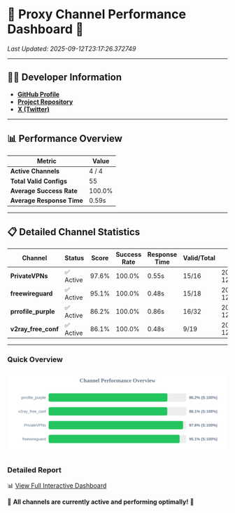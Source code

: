 # 🌟 Proxy Channel Performance Dashboard 🌟

_Last Updated: 2025-09-12T23:17:26.372749_

---

## 👩‍💻 Developer Information

- **[GitHub Profile](https://github.com/4n0nymou3)**  
- **[Project Repository](https://github.com/4n0nymou3/multi-proxy-config-fetcher)**  
- **[X (Twitter)](https://x.com/4n0nymou3)**  

---

## 📊 Performance Overview

| Metric                | Value       |
|-----------------------|-------------|
| **Active Channels**   | 4 / 4       |
| **Total Valid Configs** | 55          |
| **Average Success Rate** | 100.0%      |
| **Average Response Time** | 0.59s       |

---

## 📋 Detailed Channel Statistics

| Channel          | Status     | Score  | Success Rate | Response Time | Valid/Total | Last Success               |
|------------------|------------|--------|--------------|---------------|-------------|----------------------------|
| **PrivateVPNs**  | ✅ Active  | 97.6%  | 100.0% | 0.55s         | 15/16       | 2025-09-12T23:17:25.863085 |
| **freewireguard**  | ✅ Active  | 95.1%  | 100.0% | 0.48s         | 15/18       | 2025-09-12T23:17:26.371081 |
| **prrofile_purple**  | ✅ Active  | 86.2%  | 100.0% | 0.86s         | 16/32       | 2025-09-12T23:17:24.727604 |
| **v2ray_free_conf**  | ✅ Active  | 86.1%  | 100.0% | 0.48s         | 9/19       | 2025-09-12T23:17:25.268494 |

---

### Quick Overview
<div align="center">
  <a href="https://raw.githubusercontent.com/nullluser/NullRepo/refs/heads/main/assets/channel_stats_chart.svg">
    <img src="https://raw.githubusercontent.com/nullluser/NullRepo/refs/heads/main/assets/channel_stats_chart.svg" alt="Source Performance Statistics" width="800">
  </a>
</div>

### Detailed Report
📊 [View Full Interactive Dashboard](https://htmlpreview.github.io/?https://github.com/nullluser/NullRepo/blob/main/assets/performance_report.html)

🎉 **All channels are currently active and performing optimally!** 🎉
